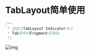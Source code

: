 # TabLayout简单使用

```java
/**
 * 自定义TabLayout Indicator大小
 * Tab项中的Fragment可滑动
 */
 ```

![img](https://github.com/ykmeory/TabLayout/blob/master/tablayout.jpg "screenshot")
